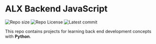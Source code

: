 # ALX Backend JavaScript

![Repo size](https://img.shields.io/github/repo-size/M1urray/alx-backend-python)
![Repo License](https://img.shields.io/github/license/M1urray/alx-backend-python.svg)
![Latest commit](https://img.shields.io/github/last-commit/M1urray/alx-backend-python/main?style=round-square)

This repo contains projects for learning back end development concepts with __Python__.
